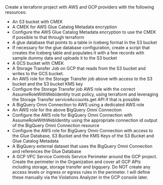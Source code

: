 Create a terraform project with AWS and GCP providers with the following resources:

* An S3 bucket with CMEK
* A CMEK for AWS Glue Catalog Metadata encryption
* Configure the AWS Glue Catalog Metadata encryption to use the CMEK if possible to that through terraform
* A glue database that points to a table in Iceberg format in the S3 bucket
* If necessary for the glue database configuration, create a script that creates the Iceberg table and populates it with a few records with sample dummy data and uploads it to the S3 bucket
* A GCS bucket with CMEK
* A Storage Transfer Job on GCP that reads from the S3 bucket and writes to the GCS bucket.
* An AWS role for the Storage Transfer job above with access to the S3 bucket and the S3 bucket KMS key
* Configure the Storage Transfer job AWS role with the correct AssumeRoleWithWebIdentity trust policy, using terraform and leveraging the Storage Transfer serviceAccounts.get API if that is possible
* A BigQuery Omni Connection to AWS using a dedicated AWS role
* An AWS role for the above BigQuery Omni Connection 
* Configure the AWS role for BigQuery Omni Connection with AssumeRoleWithWebIdentity using the appropriate connection id output of the BigQuery Omni Connection resource
* Configure the AWS role for BigQuery Omni Connection with access to the Glue Database, S3 Bucket and the KMS Keys of the S3 Bucket and Glue Catalog Metadata
* A BigQuery external dataset that uses the BigQuery Omni Connection and references the Glue Database
* A GCP VPC Service Controls Service Perimeter around the GCP project. Create the perimeter in the Organization and cover all GCP APIs including storage, storage transfer and bigquery. Do NOT create any access levels or ingress or egress rules in the perimeter. I will define these manually via the Violations Analyzer in the GCP console later.
